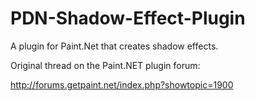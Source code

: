 # PDN-Shadow-Effect-Plugin
A plugin for Paint.Net that creates shadow effects.

Original thread on the Paint.NET plugin forum: 

http://forums.getpaint.net/index.php?showtopic=1900
